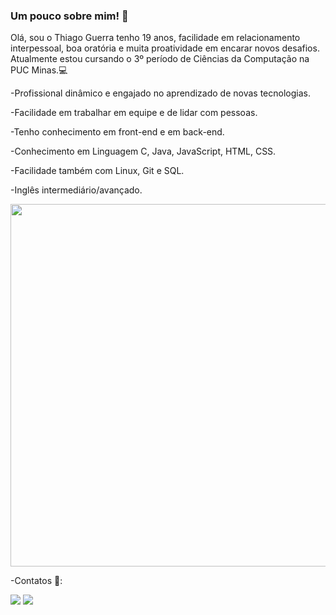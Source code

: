 ### Um pouco sobre mim!  👋

Olá, sou o Thiago Guerra tenho 19 anos, facilidade em relacionamento interpessoal, boa oratória e muita proatividade em encarar novos desafios. 
Atualmente estou cursando o 3º período de Ciências da Computação na PUC Minas.💻

-Profissional dinâmico e engajado no aprendizado de novas tecnologias. 

-Facilidade em trabalhar em equipe e de lidar com pessoas.

-Tenho conhecimento em front-end e em back-end.

-Conhecimento em Linguagem C, Java, JavaScript, HTML, CSS.

-Facilidade também com Linux, Git e SQL.

-Inglês intermediário/avançado.

<img height ="580em" src ="https://github-readme-stats.vercel.app/api/top-langs/?username=ThiagoGuera09&theme=blue-green"/>


-Contatos 📁:
<div>
<a href =https://www.linkedin.com/in/thiago-guerra-werkhaizer-felipe-136ab7207/ target="_blank"><img src ="https://img.shields.io/badge/LinkedIn-0077B5?style=for-the-badge&logo=linkedin&logoColor=white" target="_blank"></a>
<a href ="mailto:thiagogwf@gmail.com"><img src ="https://img.shields.io/badge/Gmail-D14836?style=for-the-badge&logo=gmail&logoColor=white" target="_blank"></a>
</div>

 
